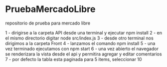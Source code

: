 # PruebaMercadoLibre
repositorio de prueba para mercado libre

1 - dirigirse a la carpeta API desde una terminal y ejecutar npm install
2 - en el mismo directorio digitar node src/index.js
3 - desde otro terminal nos dirigimos a la carpeta Front
4 - lanzamos el comando npm install
5 - una vez terminado ejecutamos con npm start
6 - una vez abierto el navegador se renderizara la vista desde el api y permitira agregar y editar comentarios
7 - por defecto la tabla esta paginada para 5 items, seleccionar 10


